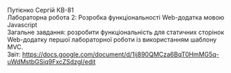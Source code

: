 Путієнко Сергій КВ-81<br>
Лабораторна робота 2: Розробка функціональності Web-додатка мовою Javascript<br> 
Загальне завдання: розробити функціональність для статичних сторінок Web-додатку першої лабораторної роботи із використанням шаблону MVC.<br>
Звіт: https://docs.google.com/document/d/1ij890QMCza6BqT0HmMG5q-uWdMstbGSiq9FxcZSdzgI/edit
